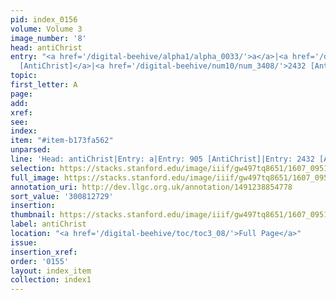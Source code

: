 ```yaml
---
pid: index_0156
volume: Volume 3
image_number: '8'
head: antiChrist
entry: "<a href='/digital-beehive/alpha1/alpha_0033/'>a</a>|<a href='/digital-beehive/num4/num_1176/'>905
  [AntiChrist]</a>|<a href='/digital-beehive/num10/num_3408/'>2432 [AntiChrist]</a>"
topic:
first_letter: A
page:
add:
xref:
see:
index:
item: "#item-b173fa562"
unparsed:
line: 'Head: antiChrist|Entry: a|Entry: 905 [AntiChrist]|Entry: 2432 [AntiChrist]|#item-b173fa562'
selection: https://stacks.stanford.edu/image/iiif/gw497tq8651/1607_0951/373,2729,693,128/full/0/default.jpg
full_image: https://stacks.stanford.edu/image/iiif/gw497tq8651/1607_0951/full/full/0/default.jpg
annotation_uri: http://dev.llgc.org.uk/annotation/1491238854778
sort_value: '300812729'
insertion:
thumbnail: https://stacks.stanford.edu/image/iiif/gw497tq8651/1607_0951/373,2729,693,128/150,/0/default.jpg
label: antiChrist
location: "<a href='/digital-beehive/toc/toc3_08/'>Full Page</a>"
issue:
insertion_xref:
order: '0155'
layout: index_item
collection: index1
---
```

